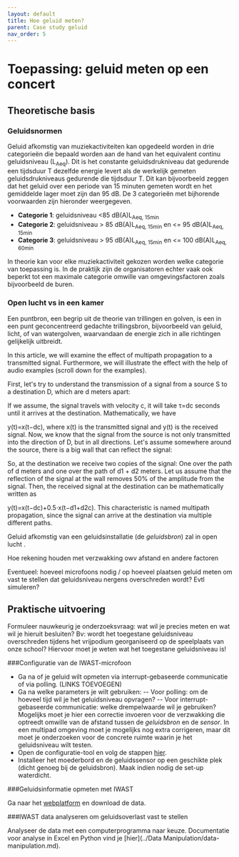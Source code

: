 ```yaml
---
layout: default
title: Hoe geluid meten?
parent: Case study geluid
nav_order: 5
---
```


# Toepassing: geluid meten op een concert

## Theoretische basis

### Geluidsnormen
Geluid afkomstig van muziekactiviteiten kan opgedeeld worden in drie categorieën die bepaald worden aan de hand van het equivalent continu geluidsniveau (L<sub>Aeq</sub>). 
Dit is het constante geluidsdrukniveau dat gedurende een tijdsduur T dezelfde energie levert als de werkelijk gemeten geluidsdrukniveaus gedurende die tijdsduur T. 
Dit kan bijvoorbeeld zeggen dat het geluid over een periode van 15 minuten gemeten wordt en het gemiddelde lager moet zijn dan 95 dB. 
De 3 categorieën met bijhorende voorwaarden zijn hieronder weergegeven.

- **Categorie 1**: geluidsniveau <85 dB(A)L<sub>Aeq, 15min</sub>
- **Categorie 2**: geluidsniveau > 85 dB(A)L<sub>Aeq, 15min</sub> en <= 95 dB(A)L<sub>Aeq, 15min</sub>
- **Categorie 3**: geluidsniveau > 95 dB(A)L<sub>Aeq, 15min</sub> en <= 100 dB(A)L<sub>Aeq, 60min</sub>

In theorie kan voor elke muziekactiviteit gekozen worden welke categorie van toepassing is. 
In de praktijk zijn de organisatoren echter vaak ook beperkt tot een maximale categorie omwille van omgevingsfactoren zoals bijvoorbeeld de buren. 

### Open lucht vs in een kamer
Een puntbron, een begrip uit de theorie van trillingen en golven, is een in een punt geconcentreerd gedachte trillingsbron, bijvoorbeeld van geluid, licht, of van watergolven, waarvandaan de energie zich in alle richtingen gelijkelijk uitbreidt.

In this article, we will examine the effect of multipath propagation to a transmitted signal. Furthermore, we will illustrate the effect with the help of audio examples (scroll down for the examples).

First, let's try to understand the transmission of a signal from a source S to a destination D, which are d meters apart:

 

If we assume, the signal travels with velocity c, it will take τ=dc seconds until it arrives at the destination. Mathematically, we have

y(t)=x(t−dc),
where x(t) is the transmitted signal and y(t) is the received signal. Now, we know that the signal from the source is not only transmitted into the direction of D, but in all directions. Let's assume somewhere around the source, there is a big wall that can reflect the signal:

 

So, at the destination we receive two copies of the signal: One over the path of d meters and one over the path of d1 + d2 meters. Let us assume that the reflection of the signal at the wall removes 50% of the amplitude from the signal. Then, the received signal at the destination can be mathematically written as

y(t)=x(t−dc)+0.5⋅x(t−d1+d2c).
This characteristic is named multipath propagation, since the signal can arrive at the destination via multiple different paths.

Geluid afkomstig van een geluidsinstallatie (de *geluidsbron*) zal in open lucht .

Hoe rekening houden met verzwakking owv afstand en andere factoren

Eventueel: hoeveel microfoons nodig / op hoeveel plaatsen geluid meten om vast te stellen dat geluidsniveau nergens overschreden wordt? Evtl simuleren?

## Praktische uitvoering

Formuleer nauwkeurig je onderzoeksvraag: wat wil je precies meten en wat wil je hieruit besluiten?
Bv: wordt het toegestane geluidsniveau overschreden tijdens het vrijpodium georganiseerd op de speelplaats van onze school?
Hiervoor moet je weten wat het toegestane geluidsniveau is!

###Configuratie van de IWAST-microfoon

- Ga na of je geluid wilt opmeten via interrupt-gebaseerde communicatie of via polling. (LINKS TOEVOEGEN)
- Ga na welke parameters je wilt gebruiken:
-- Voor polling: om de hoeveel tijd wil je het geluidsniveau opvragen?
-- Voor interrupt-gebaseerde communicatie: welke drempelwaarde wil je gebruiken? 
Mogelijks moet je hier een correctie invoeren voor de verzwakking die optreedt omwille van de afstand tussen de *geluidsbron* en de *sensor*.
In een multipad omgeving moet je mogelijks nog extra corrigeren, maar dit moet je onderzoeken voor de concrete ruimte waarin je het geluidsniveau wilt testen.
- Open de configuratie-tool en volg de stappen [hier](../Configuration/configuration-tool.html).
- Installeer het moederbord en de geluidssensor op een geschikte plek (dicht genoeg bij de geluidsbron). 
Maak indien nodig de set-up waterdicht.

###Geluidsinformatie opmeten met IWAST

Ga naar het [webplatform](../Platform/platform.html) en download de data.

###IWAST data analyseren om geluidsoverlast vast te stellen

Analyseer de data met een computerprogramma naar keuze.
Documentatie voor analyse in Excel en Python vind je [hier](../Data Manipulation/data-manipulation.md).

